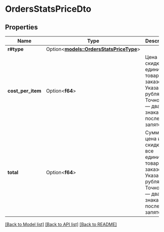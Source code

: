 # OrdersStatsPriceDto

## Properties

Name | Type | Description | Notes
------------ | ------------- | ------------- | -------------
**r#type** | Option<[**models::OrdersStatsPriceType**](OrdersStatsPriceType.md)> |  | [optional]
**cost_per_item** | Option<**f64**> | Цена или скидка на единицу товара в заказе. Указана в рублях. Точность — два знака после запятой.  | [optional]
**total** | Option<**f64**> | Суммарная цена или скидка на все единицы товара в заказе. Указана в рублях. Точность — два знака после запятой.  | [optional]

[[Back to Model list]](../README.md#documentation-for-models) [[Back to API list]](../README.md#documentation-for-api-endpoints) [[Back to README]](../README.md)


